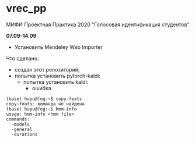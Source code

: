 # vrec_pp
МИФИ Проектная Практика 2020 "Голосовая идентификация студентов"

**07.09-14.09**

- Установить Mendeley Web Importer

Что сделано:
- создан этот репозиторий;
- попытка установить pytorch-kaldi:
  - попытка установить kaldi:
    - ошибка
```console 
(base) hupu@fog:~$ copy-feats
copy-feats: команда не найдена
(base) hupu@fog:~$ hmm-info
usage: hmm-info <hmm file>
commands:
  -models
  -general
  -durations
```
